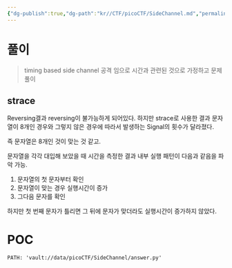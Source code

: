 ```yaml
---
{"dg-publish":true,"dg-path":"kr//CTF/picoCTF/SideChannel.md","permalink":"/kr//CTF/picoCTF/SideChannel/","tags":["forensics","side_channel","timing_based"],"created":"2023-09-10"}
---
```




# 풀이


> timing based side channel 공격 임으로
> 시간과 관련된 것으로 가정하고 문제풀이


## strace

Reversing결과 reversing이 불가능하게 되어있다.
하지만 strace로 사용한 결과 문자열이 8개인 경우와 그렇지 않은 경우에 따라서 발생하는 Signal의 횟수가 달라졌다. 

즉 문자열은 8개인 것이 맞는 것 같고. 

문자열을 각각 대입해 보았을 때 시간을 측정한 결과 내부 실행 패턴이 다음과 같음을 파악 가능.

1. 문자열의 첫 문자부터 확인
2. 문자열이 맞는 경우 실행시간이 증가
3. 그다음 문자를 확인

하지만 첫 번째 문자가 틀리면 그 뒤에 문자가 맞더라도 실행시간이 증가하지 않았다.


# POC

```embed-python
PATH: 'vault://data/picoCTF/SideChannel/answer.py'

```

